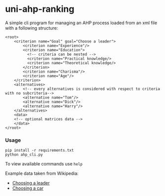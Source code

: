 # uni-ahp-ranking

A simple cli program for managing an AHP process loaded from an xml file with a following structure:
```
<root>
    <criterion name="Goal" goal="Choose a leader">
        <criterion name="Experience"/>
        <criterion name="Education"> 
          <!-- criteria can be nested -->
          <criterion name="Practical knowledge/>
          <criterion name="Theoretical knowledge/>
        </criterion>
        <criterion name="Charisma"/>
        <criterion name="Age"/>
    </criterion>
    <alternatives>
        <!-- every alternatives is considered with respect to criteria with no subcriteria-->
        <alternative name="Tom"/>
        <alternative name="Dick"/>
        <alternative name="Harry"/>
    </alternatives>
    <data>
    <!-- optional matrices data -->
    </data>
</root>
```

### Usage
```
pip install -r requirements.txt
python ahp_cli.py
```

To view available commands use `help`

Example data taken from Wikipedia: 
- [Choosing a leader](https://en.wikipedia.org/wiki/Analytic_hierarchy_process_%E2%80%93_leader_example)
- [Choosing a car](https://en.wikipedia.org/wiki/Analytic_hierarchy_process_%E2%80%93_car_example)
